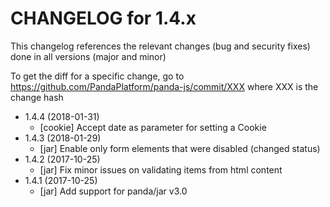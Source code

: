 CHANGELOG for 1.4.x
===================

This changelog references the relevant changes (bug and security fixes) done
in all versions (major and minor)

To get the diff for a specific change, go to https://github.com/PandaPlatform/panda-js/commit/XXX where
XXX is the change hash

* 1.4.4 (2018-01-31)
  * [cookie] Accept date as parameter for setting a Cookie
* 1.4.3 (2018-01-29)
  * [jar] Enable only form elements that were disabled (changed status)
* 1.4.2 (2017-10-25)
  * [jar] Fix minor issues on validating items from html content
* 1.4.1 (2017-10-25)
  * [jar] Add support for panda/jar v3.0
